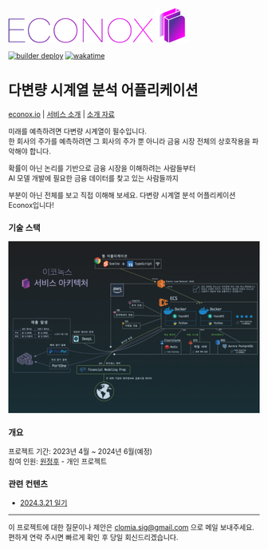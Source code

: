<img src="frontend/static/img/logo.png" alt="logo" height=50/> <img src="frontend/static/img/favicon.png" alt="logo" height=70 width=70/>

[![builder deploy](https://github.com/clomia-group/econox/actions/workflows/deploy.yaml/badge.svg)](https://github.com/clomia-group/econox/actions/workflows/deploy.yaml) [![wakatime](https://wakatime.com/badge/user/eaedfb05-2b60-4cd6-8436-6a673d9bd06f/project/c7596db5-6e65-494d-80d7-462ce4dc9aa4.svg)](https://wakatime.com/badge/user/eaedfb05-2b60-4cd6-8436-6a673d9bd06f/project/c7596db5-6e65-494d-80d7-462ce4dc9aa4)

# 다변량 시계열 분석 어플리케이션

[econox.io](https://www.econox.io/) | [서비스 소개](https://www.econox.wiki/ko/tutorial) | [소개 자료](https://drive.google.com/file/d/1ltQsAFP2pJUXhjJ715tHQfIyVX3JJ5S0/view?usp=sharing)

미래를 예측하려면 다변량 시계열이 필수입니다.  
한 회사의 주가를 예측하려면 그 회사의 주가 뿐 아니라 금융 시장 전체의 상호작용을 파악해야 합니다.

확률이 아닌 논리를 기반으로 금융 시장을 이해하려는 사람들부터  
AI 모델 개발에 필요한 금융 데이터를 찾고 있는 사람들까지

부분이 아닌 전체를 보고 직접 이해해 보세요.
다변량 시계열 분석 어플리케이션 Econox입니다!

### 기술 스택

![Architecture](Architecture.png)

### 개요

프로젝트 기간: 2023년 4월 ~ 2024년 6월(예정)  
참여 인원: [원정후](https://github.com/clomia) - 개인 프로젝트

### 관련 컨텐츠

- [2024.3.21 일기](https://www.clomia.com/3614f0b3-e1f5-4943-b996-398c1bb68303)

---

이 프로젝트에 대한 질문이나 제안은 clomia.sig@gmail.com 으로 메일 보내주세요.  
편하게 연락 주시면 빠르게 확인 후 당일 회신드리겠습니다.
